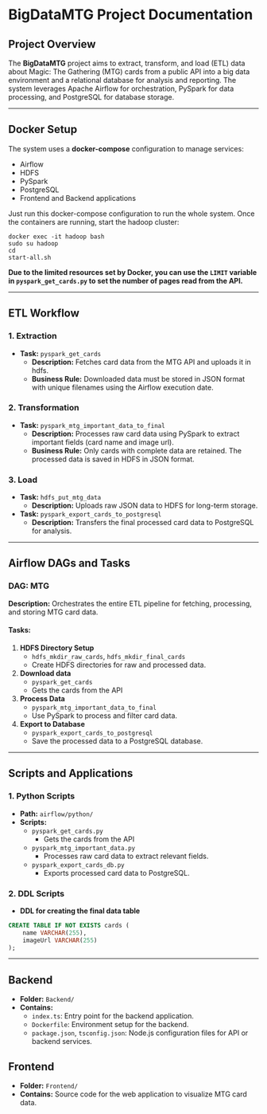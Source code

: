 # BigDataMTG Project Documentation

## Project Overview
The **BigDataMTG** project aims to extract, transform, and load (ETL) data about Magic: The Gathering (MTG) cards from a public API into a big data environment and a relational database for analysis and reporting. The system leverages Apache Airflow for orchestration, PySpark for data processing, and PostgreSQL for database storage.

---

## Docker Setup
The system uses a **docker-compose** configuration to manage services:
- Airflow
- HDFS
- PySpark
- PostgreSQL
- Frontend and Backend applications

Just run this docker-compose configuration to run the whole system. Once the containers are running, start the hadoop cluster:
```
docker exec -it hadoop bash
sudo su hadoop
cd
start-all.sh
```

**Due to the limited resources set by Docker, you can use the `LIMIT` variable in `pyspark_get_cards.py` to set the number of pages read from the API.**

---

## ETL Workflow

### 1. **Extraction**
- **Task:** `pyspark_get_cards`
    - **Description:** Fetches card data from the MTG API and uploads it in hdfs.
    - **Business Rule:** Downloaded data must be stored in JSON format with unique filenames using the Airflow execution date.

### 2. **Transformation**
- **Task:** `pyspark_mtg_important_data_to_final`
    - **Description:** Processes raw card data using PySpark to extract important fields (card name and image url).
    - **Business Rule:** Only cards with complete data are retained. The processed data is saved in HDFS in JSON format.

### 3. **Load**
- **Task:** `hdfs_put_mtg_data`
    - **Description:** Uploads raw JSON data to HDFS for long-term storage.
- **Task:** `pyspark_export_cards_to_postgresql`
    - **Description:** Transfers the final processed card data to PostgreSQL for analysis.
  
---

## Airflow DAGs and Tasks

### DAG: **MTG**
**Description:** Orchestrates the entire ETL pipeline for fetching, processing, and storing MTG card data.

#### Tasks:
1. **HDFS Directory Setup**
    - `hdfs_mkdir_raw_cards`, `hdfs_mkdir_final_cards`
    - Create HDFS directories for raw and processed data.
2. **Download data**
    - `pyspark_get_cards`
    - Gets the cards from the API
3. **Process Data**
    - `pyspark_mtg_important_data_to_final`
    - Use PySpark to process and filter card data.
4. **Export to Database**
    - `pyspark_export_cards_to_postgresql`
    - Save the processed data to a PostgreSQL database.

---

## Scripts and Applications

### 1. **Python Scripts**
- **Path:** `airflow/python/`
- **Scripts:**
    - `pyspark_get_cards.py`
      - Gets the cards from the API
    - `pyspark_mtg_important_data.py`
      - Processes raw card data to extract relevant fields.
    - `pyspark_export_cards_db.py`
      - Exports processed card data to PostgreSQL.

### 2. **DDL Scripts**
- **DDL for creating the final data table**
```sql
CREATE TABLE IF NOT EXISTS cards (
    name VARCHAR(255),
    imageUrl VARCHAR(255)
);
```

---

## Backend
- **Folder:** `Backend/`
- **Contains:**
    - `index.ts`: Entry point for the backend application.
    - `Dockerfile`: Environment setup for the backend.
    - `package.json`, `tsconfig.json`: Node.js configuration files for API or backend services.

## Frontend
- **Folder:** `Frontend/`
- **Contains:** Source code for the web application to visualize MTG card data.
